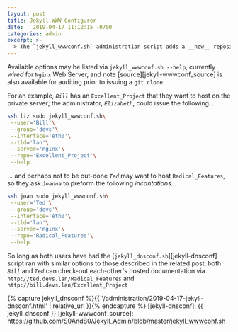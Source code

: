 ```yaml
---
layout: post
title: Jekyll WWW Configurer
date:   2019-04-17 11:12:15 -0700
categories: admin
excerpt: >-
  > The `jekyll_wwwconf.sh` administration script adds a __new__ repository for given user to Web Server configurations
---
```


Available options may be listed via `jekyll_wwwconf.sh --help`, currently _wired_ for `Nginx` Web Server, and note [source][jekyll-wwwconf_source] is also available for auditing prior to issuing a `git clone`.


For an example, _`Bill`_ has an `Excellent_Project` that they want to host on the private server; the administrator, _`Elizabeth`_, could issue the following...


```bash
ssh liz sudo jekyll_wwwconf.sh\
 --user='Bill'\
 --group='devs'\
 --interface='eth0'\
 --tld='lan'\
 --server='nginx'\
 --repo='Excellent_Project'\
 --help
```


... and perhaps not to be out-done _`Ted`_ may want to host `Radical_Features`, so they ask _`Joanna`_ to preform the following _incantations_...


```bash
ssh joan sudo jekyll_wwwconf.sh\
 --user='Ted'\
 --group='devs'\
 --interface='eth0'\
 --tld='lan'\
 --server='nginx'\
 --repo='Radical_Features'\
 --help
```


So long as both users have had the [`jekyll_dnsconf.sh`][jekyll-dnsconf] script ran with similar options to those described in the related post, both _`Bill`_ and _`Ted`_ can check-out each-other's hosted documentation via `http://ted.devs.lan/Radical_Features` and `http://bill.devs.lan/Excellent_Project`


{% capture jekyll_dnsconf %}{{ '/administration/2019-04-17-jekyll-dnsconf.html' | relative_url }}{% endcapture %}
[jekyll-dnsconf]: {{ jekyll_dnsconf }}
[jekyll-wwwconf_source]: https://github.com/S0AndS0/Jekyll_Admin/blob/master/jekyll_wwwconf.sh
